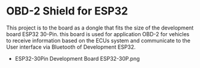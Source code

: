 # OBD-2 Shield for ESP32
This project is to the board as a dongle that fits the size of the development board ESP32 30-Pin. this board is used for application OBD-2 for vehicles to receive information based on the ECUs system and communicate to the User interface via Bluetooth of Development ESP32.
* ESP32-30Pin Development Board
ESP32-30P.png
